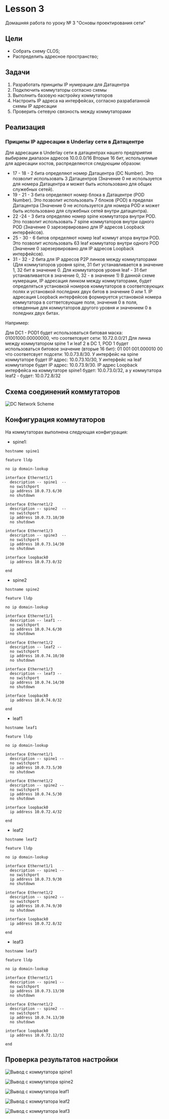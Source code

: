 # Lesson 3
Домашняя работа по уроку № 3 "Основы проектирования сети"

## Цели
* Собрать схему CLOS;
* Распределить адресное пространство;

## Задачи
1. Разработать принципы IP нумерации для Датацентра
2. Подключить коммутаторы согласно схемы
3. Выполнить базовую настройку коммутаторов
4. Настроить IP адреса на интерфейсах, согласно разрабатанной схемы IP адресации
5. Проверить сетевую связность между коммутаторами

## Реализация
### Приципы IP адресации в Underlay сети в Датацентре

Для адресации в Underlay сети в датацентрах нашего предприятия выбираем диапазон адресов 10.0.0.0/16
Вторые 16 бит, используемые для адресации хостов, распределяются следующим образом:
* 17 - 18 - 2 бита определяют номер Датацентра (DC Number). Это позволит использовать 3 Датацентров (Значение 0 не используется для номера Датацентра и может быть использовано для общих служебных сетей).
* 19 - 21 - 3 бита определяют номер блока в Датацентре (POD Number). Это позволит использовать 7 блоков (POD) в пределах Датацентра (Значение 0 не используется для номера POD и может быть использовано для служебных сетей внутри датацентра).
* 22 -24 - 3 бита определяю номер spine коммутатора внутри POD. Это позволит использовать 7 spine коммутаторов внутри одного POD (Значение 0 зарезервировано для IP адресов Loopback интерфейсов).
* 25 - 30 - 6 битов определяют номер leaf коммут
атора внутри POD. Это позволит использовать 63 leaf коммутатор внутри одного POD (Значение 0 зарезервировано для IP адресов Loopback интерфейсов).
* 31 - 32 - 2 бита для IP адресов P2P линков между коммутаторами (Для коммутаторов уровня spine, 31 бит устанавливается в значение 1, 32 бит в значение 0. Для коммутаторов уровня leaf - 31 бит устанавливается в значение 0, 32 - в значение 1)
В данной схеме нумерации, IP адресация линком между коммутаторами, будет определяться установкой номеров коммутаторов в соответсвующих полях и установкой последних двух битов в значение 0 или 1. IP адресация Loopback интерфейсов формируется установкой номера коммутатора в соттветсвующие поля, значения 0 в поля, отведенные для коммутаторов другого уровня и значением 0 в поледних двух битах.

Например:

Для DC1 - POD1 будет использоваться битовая маска: 01001000.00000000, что соответсвует сети: 10.72.0.0/21
Для линка между коммутатором spine 1 и leaf 2 в DC 1, POD 1 будет использоваться битовое значение (вторые 16 бит): 01 001 001.000010 00 что соответсвует подсети: 10.0.73.8/30. У интерфейс на spine коммутаторе будет IP адрес: 10.0.73.10/30, У интерфейс на leaf коммутаторе будет IP адрес: 10.0.73.9/30. IP адрес Loopback интерфейса на коммутаторе spine1 будет: 10.0.73.0/32, а у коммутатора leaf2 - будет: 10.0.72.8/32

## Схема соединений коммутаторов
![DC Network Scheme](img/DC-Network.png)

## Конфигурация коммутаторов
На коммутаторах выполнена следующая конфигурация:
* spine1:
```
hostname spine1

feature lldp

no ip domain-lookup

interface Ethernet1/1
  description -- spine1  --
  no switchport
  ip address 10.0.73.6/30
  no shutdown

interface Ethernet1/2
  description -- spine2  --
  no switchport
  ip address 10.0.73.10/30
  no shutdown

interface Ethernet1/3
  description -- spine3  --
  no switchport
  ip address 10.0.73.14/30
  no shutdown

interface loopback0
  ip address 10.0.73.0/32

end
```

* spine2
```
hostname spine2

feature lldp

no ip domain-lookup

interface Ethernet1/1
  description -- leaf1 --
  no switchport
  ip address 10.0.74.6/30
  no shutdown

interface Ethernet1/2
  description -- leaf2 --
  no switchport
  ip address 10.0.74.10/30
  no shutdown

interface Ethernet1/3
  description -- leaf3 --
  no switchport
  ip address 10.0.74.14/30
  no shutdown

interface loopback0
  ip address 10.0.74.0/32

end
```

* leaf1
```
hostname leaf1

feature lldp

no ip domain-lookup

interface Ethernet1/1
  description -- spine1 --
  no switchport
  ip address 10.0.73.5/30
  no shutdown

interface Ethernet1/2
  description -- spine2 --
  no switchport
  ip address 10.0.74.5/30
  no shutdown

interface loopback0
  ip address 10.0.72.4/32

end
```

* leaf2
```
hostname leaf2

feature lldp

no ip domain-lookup

interface Ethernet1/1
  description -- spine1 --
  no switchport
  ip address 10.0.73.9/30
  no shutdown

interface Ethernet1/2
  description -- spine2 --
  no switchport
  ip address 10.0.74.9/30
  no shutdown

interface loopback0
  ip address 10.0.72.8/32

end
```

* leaf3
```
hostname leaf3

feature lldp

no ip domain-lookup

interface Ethernet1/1
  description -- spine1 --
  no switchport
  ip address 10.0.73.13/30
  no shutdown

interface Ethernet1/2
  description -- spine2 --
  no switchport
  ip address 10.0.74.13/30
  no shutdown

interface loopback0
  ip address 10.0.72.12/32

end
```

## Проверка результатов настройки

![Вывод с коммутатора spine1](img/spine1.png)

![Вывод с коммутатора spine2](img/spine2.png)

![Вывод с коммутатора leaf1](img/leaf1.png)

![Вывод с коммутатора leaf2](img/leaf2.png)

![Вывод с коммутатора leaf3](img/leaf3.png)
